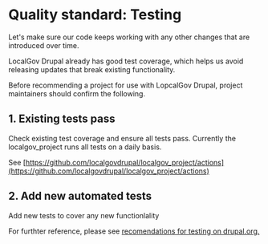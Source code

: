 # Quality standard: Testing

Let's make sure our code keeps working with any other changes that are
introduced over time.

LocalGov Drupal already has good test coverage, which helps us avoid releasing
updates that break existing functionality.

Before recommending a project for use with LopcalGov Drupal, project maintainers
should confirm the following.

## 1. Existing tests pass

Check existing test coverage and ensure all tests pass. Currently the
localgov_project runs all tests on a daily basis.

See [https://github.com/localgovdrupal/localgov_project/actions](https://github.com/localgovdrupal/localgov_project/actions)

## 2. Add new automated tests

Add new tests to cover any new functionlality


For furthter reference, please see [recomendations for testing on drupal.org.](https://www.drupal.org/about/core/policies/core-change-policies/core-gates/testing)

